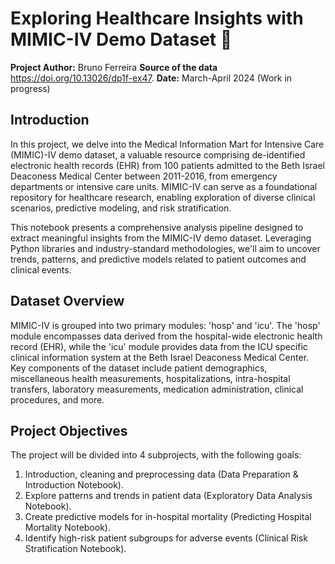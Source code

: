 # Exploring Healthcare Insights with MIMIC-IV Demo Dataset 🏥

**Project Author:** Bruno Ferreira 
**Source of the data** https://doi.org/10.13026/dp1f-ex47.
**Date:** March-April 2024  (Work in progress)


## Introduction  
In this project, we delve into the Medical Information Mart for Intensive Care (MIMIC)-IV demo dataset, a valuable resource comprising de-identified electronic health records (EHR) from 100 patients admitted to the Beth Israel Deaconess Medical Center between 2011-2016, from emergency departments or intensive care units. MIMIC-IV can serve as a foundational repository for healthcare research, enabling exploration of diverse clinical scenarios, predictive modeling, and risk stratification.

This notebook presents a comprehensive analysis pipeline designed to extract meaningful insights from the MIMIC-IV demo dataset. Leveraging Python libraries and industry-standard methodologies, we'll aim to uncover trends, patterns, and predictive models related to patient outcomes and clinical events.

## Dataset Overview  
MIMIC-IV is grouped into two primary modules: 'hosp' and 'icu'. The 'hosp' module encompasses data derived from the hospital-wide electronic health record (EHR), while the 'icu' module provides data from the ICU specific clinical information system at the Beth Israel Deaconess Medical Center. Key components of the dataset include patient demographics, miscellaneous health measurements, hospitalizations, intra-hospital transfers, laboratory measurements, medication administration, clinical procedures, and more.

## Project Objectives  
The project will be divided into 4 subprojects, with the following goals:

1. Introduction, cleaning and preprocessing data (Data Preparation & Introduction Notebook).
2. Explore patterns and trends in patient data (Exploratory Data Analysis Notebook).
3. Create predictive models for in-hospital mortality (Predicting Hospital Mortality Notebook).
4. Identify high-risk patient subgroups for adverse events (Clinical Risk Stratification Notebook).

